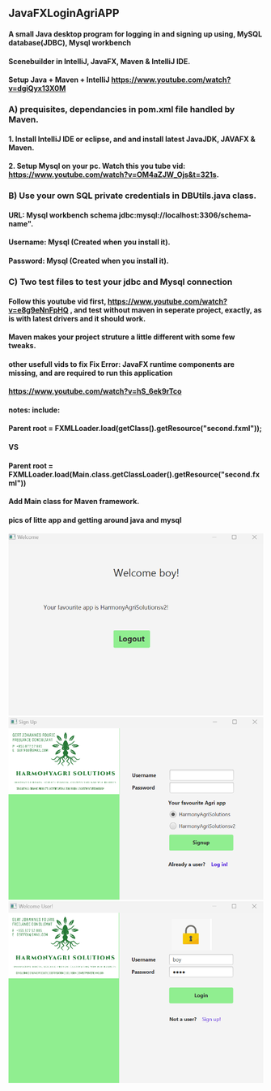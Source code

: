 ## JavaFXLoginAgriAPP
#### A small Java desktop program for logging in and signing up using, MySQL database(JDBC), Mysql workbench
#### Scenebuilder in IntelliJ, JavaFX, Maven &amp; IntelliJ IDE. 
#### Setup Java + Maven + IntelliJ https://www.youtube.com/watch?v=dgiQyx13X0M
### A) prequisites, dependancies in pom.xml file handled by Maven.
#### 1. Install IntelliJ IDE or eclipse, and and install latest JavaJDK, JAVAFX & Maven.
#### 2. Setup Mysql on your pc. Watch this you tube vid: https://www.youtube.com/watch?v=OM4aZJW_Ojs&t=321s.

### B) Use your own SQL private credentials in DBUtils.java class. 
#### URL: Mysql workbench schema jdbc:mysql://localhost:3306/schema-name". 
#### Username: Mysql (Created when you install it).
#### Password: Mysql (Created when you install it).

### C) Two test files to test your jdbc and Mysql connection
#### Follow this youtube vid first, https://www.youtube.com/watch?v=e8g9eNnFpHQ ,  and test without maven in seperate project, exactly, as is with latest drivers and it should work. 
#### Maven makes your project struture a little different with some few tweaks. 

#### other usefull vids to fix Fix Error: JavaFX runtime components are missing, and are required to run this application
#### https://www.youtube.com/watch?v=hS_6ek9rTco
#### notes: include: 
#### Parent root = FXMLLoader.load(getClass().getResource("second.fxml"));
#### VS
#### Parent root = FXMLLoader.load(Main.class.getClassLoader().getResource("second.fxml"))
#### Add Main class for Maven framework. 

#### pics of litte app and getting around java and mysql

![screenshot](welcome.png)
![screenshot](signup.png)
![screenshot](login.png)
